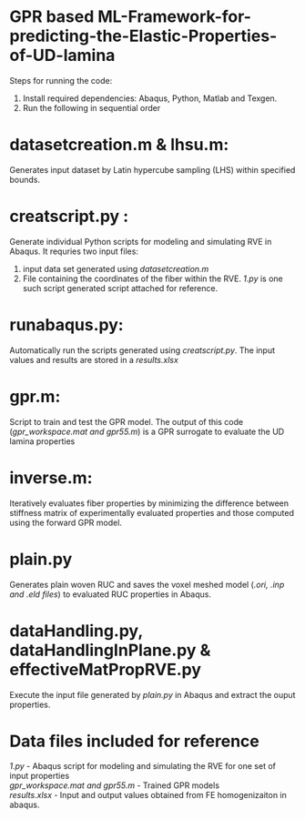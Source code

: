 # GPR based ML-Framework-for-predicting-the-Elastic-Properties-of-UD-lamina
Steps for running the code:
1. Install required dependencies: Abaqus, Python, Matlab and Texgen.
2. Run the following in sequential order
# datasetcreation.m & lhsu.m:
Generates input dataset by Latin hypercube sampling (LHS) within specified bounds.
# creatscript.py :
Generate individual Python scripts for modeling and simulating RVE in Abaqus. 
It requries two input files: 
1. input data set generated using _datasetcreation.m_ 
2. File containing the coordinates of the fiber within the RVE. _1.py_ is one such script generated script attached for reference.
# runabaqus.py:
Automatically run the scripts generated using _creatscript.py_. The input values and results are stored in a _results.xlsx_
# gpr.m:
Script to train and test the GPR model. The output of this code (_gpr_workspace.mat and gpr55.m_) is a GPR surrogate to evaluate the UD lamina properties 
# inverse.m:
Iteratively evaluates fiber properties by minimizing the difference between stiffness matrix of experimentally evaluated properties and those computed using the forward  GPR model.
# plain.py
Generates plain woven RUC and saves the voxel meshed model (_.ori, .inp and .eld files_) to evaluated RUC properties in Abaqus. 
# dataHandling.py, dataHandlingInPlane.py & effectiveMatPropRVE.py
Execute the input file generated by _plain.py_ in Abaqus and extract the ouput properties.
# Data files included for reference
 _1.py_                           - Abaqus script for modeling and simulating the RVE for one set of input properties \
_gpr_workspace.mat and gpr55.m_   - Trained GPR models\
_results.xlsx_                    - Input and output values obtained from FE homogenizaiton in abaqus.
